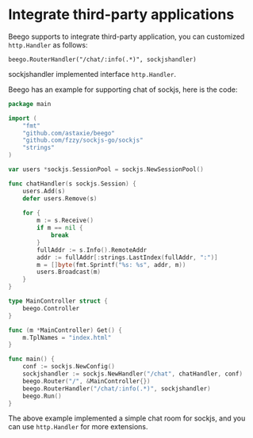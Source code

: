 # Integrate third-party applications

Beego supports to integrate third-party application, you can customized `http.Handler` as follows:

	beego.RouterHandler("/chat/:info(.*)", sockjshandler)

sockjshandler implemented interface `http.Handler`.

Beego has an example for supporting chat of sockjs, here is the code:

```go
package main

import (
	"fmt"
	"github.com/astaxie/beego"
	"github.com/fzzy/sockjs-go/sockjs"
	"strings"
)

var users *sockjs.SessionPool = sockjs.NewSessionPool()

func chatHandler(s sockjs.Session) {
	users.Add(s)
	defer users.Remove(s)
	
	for {
		m := s.Receive()
		if m == nil {
			break
		}
		fullAddr := s.Info().RemoteAddr
		addr := fullAddr[:strings.LastIndex(fullAddr, ":")]
		m = []byte(fmt.Sprintf("%s: %s", addr, m))
		users.Broadcast(m)
	}
}

type MainController struct {
	beego.Controller
}

func (m *MainController) Get() {
	m.TplNames = "index.html"
}

func main() {
	conf := sockjs.NewConfig()
	sockjshandler := sockjs.NewHandler("/chat", chatHandler, conf)
	beego.Router("/", &MainController{})
	beego.RouterHandler("/chat/:info(.*)", sockjshandler)
	beego.Run()
}
```

The above example implemented a simple chat room for sockjs, and you can use `http.Handler` for more extensions.